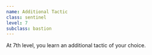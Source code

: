 ```yaml
---
name: Additional Tactic
class: sentinel
level: 7
subclass: bastion
---
```

At 7th level, you learn an additional tactic of your choice.
